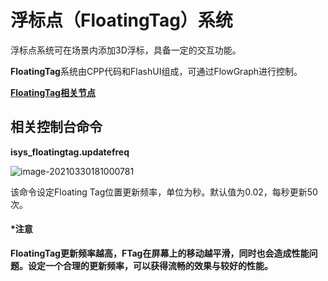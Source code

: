 # 浮标点（FloatingTag）系统

浮标点系统可在场景内添加3D浮标，具备一定的交互功能。

**FloatingTag**系统由CPP代码和FlashUI组成，可通过FlowGraph进行控制。



[**FloatingTag相关节点**](..\FlowGraph节点\FloatingTag.md)



## 相关控制台命令

**isys_floatingtag.updatefreq** 

 ![image-20210330181000781](https://gitee.com/Azureusbin/pic-lib/raw/master/imags/20210330181000.png)

该命令设定Floating Tag位置更新频率，单位为秒。默认值为0.02，每秒更新50次。

#### *注意

**FloatingTag更新频率越高，FTag在屏幕上的移动越平滑，同时也会造成性能问题。设定一个合理的更新频率，可以获得流畅的效果与较好的性能。**



